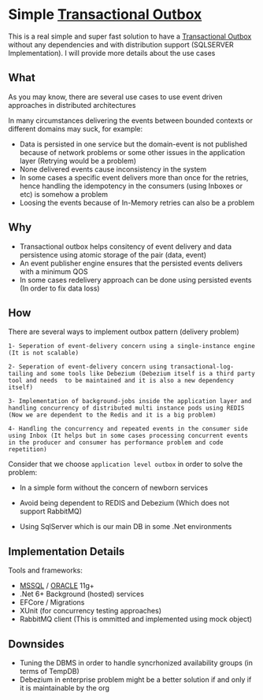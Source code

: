 # Simple [Transactional Outbox](https://microservices.io/patterns/data/transactional-outbox.html)

This is a real simple and super fast solution to have a [Transactional Outbox](https://microservices.io/patterns/data/transactional-outbox.html) without any dependencies and with distribution support (SQLSERVER Implementation). I will provide more details about the use cases

## What

As you may know, there are several use cases to use event driven approaches in distributed architectures

In many circumstances delivering the events between bounded contexts or different domains may suck, for example:

* Data is persisted in one service but the domain-event is not published because of network problems or some other issues in the application layer (Retrying would be a problem)
* None delivered events cause inconsistency in the system
* In some cases a specific event delivers more than once for the retries, hence handling the idempotency in the consumers (using Inboxes or etc) is somehow a problem
* Loosing the events because of In-Memory retries can also be a problem

## Why

* Transactional outbox helps consitency of event delivery and data persistence using atomic storage of the pair (data, event)
* An event publisher engine ensures that the persisted events delivers with a minimum QOS
* In some cases redelivery approach can be done using persisted events (In order to fix data loss)

## How

There are several ways to implement outbox pattern (delivery problem)

    1- Seperation of event-delivery concern using a single-instance engine (It is not scalable)
    
    2- Seperation of event-delivery concern using transactional-log-tailing and some tools like Debezium (Debezium itself is a third party tool and needs  to be maintained and it is also a new dependency itself)
    
    3- Implementation of background-jobs inside the application layer and handling concurrency of distributed multi instance pods using REDIS (Now we are dependent to the Redis and it is a big problem)

    4- Handling the concurrency and repeated events in the consumer side using Inbox (It helps but in some cases processing concurrent events in the producer and consumer has performance problem and code repetition)

Consider that we choose ``application level outbox`` in order to solve the problem:

* In a simple form without the concern of newborn services

* Avoid being dependent to REDIS and Debezium (Which does not support RabbitMQ)

* Using SqlServer which is our main DB in some .Net environments

## Implementation Details

Tools and frameworks:

* [MSSQL](https://www.madeiradata.com/post/readpast-what-is-it-good-for) / [ORACLE](https://www.dba-oracle.com/t_select_update_skip_locked.htm) 11g+
* .Net 6+ Background (hosted) services
* EFCore / Migrations
* XUnit (for concurrency testing approaches)
* RabbitMQ client (This is ommitted and implemented using mock object)

## Downsides

* Tuning the DBMS in order to handle syncrhonized availability groups (in terms of TempDB)
* Debezium in enterprise problem might be a better solution if and only if it is maintainable by the org

